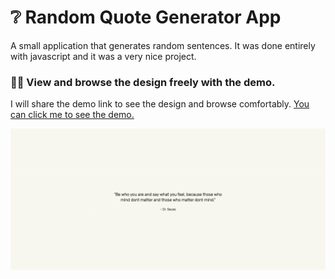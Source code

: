 <h1 >❔ Random Quote Generator App</h1

<p>A small application that generates random sentences. It was done entirely with javascript and it was a very nice project.
</p>
<h3>🏃‍♂️ View and browse the design freely with the demo.</h3>
<p>I will share the demo link to see the design and browse comfortably. <a href="https://random-quote-generator-self-theta.vercel.app/" target="_blank">You can click me to see the demo.</a></p>

![](https://github.com/baranadali/Random-Quote-Generator/blob/main/main.gif)

